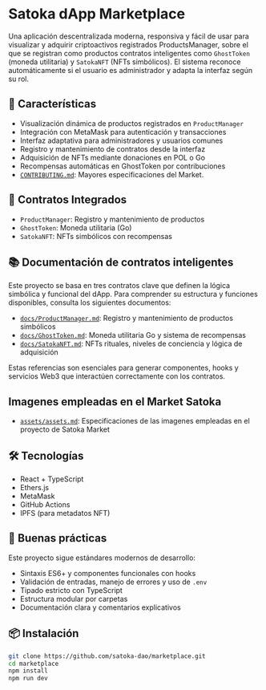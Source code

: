 # Satoka dApp Marketplace

Una aplicación descentralizada moderna, responsiva y fácil de usar para visualizar y adquirir criptoactivos registrados ProductsManager, sobre el que se registran como productos contratos inteligentes como `GhostToken` (moneda utilitaria) y `SatokaNFT` (NFTs simbólicos). El sistema reconoce automáticamente si el usuario es administrador y adapta la interfaz según su rol.

## 🚀 Características

- Visualización dinámica de productos registrados en `ProductManager`
- Integración con MetaMask para autenticación y transacciones
- Interfaz adaptativa para administradores y usuarios comunes
- Registro y mantenimiento de contratos desde la interfaz
- Adquisición de NFTs mediante donaciones en POL o Go
- Recompensas automáticas en GhostToken por contribuciones
- [`CONTRIBUTING.md`](./Contributing.md): Mayores especificaciones del Market.

## 🧱 Contratos Integrados

- `ProductManager`: Registro y mantenimiento de productos
- `GhostToken`: Moneda utilitaria (Go)
- `SatokaNFT`: NFTs simbólicos con recompensas

## 📚 Documentación de contratos inteligentes

Este proyecto se basa en tres contratos clave que definen la lógica simbólica y funcional del dApp. Para comprender su estructura y funciones disponibles, consulta los siguientes documentos:

- [`docs/ProductManager.md`](docs/ProductManager.md): Registro y mantenimiento de productos simbólicos
- [`docs/GhostToken.md`](docs/GhostToken.md): Moneda utilitaria Go y sistema de recompensas
- [`docs/SatokaNFT.md`](docs/SatokaNFT.md): NFTs rituales, niveles de conciencia y lógica de adquisición

Estas referencias son esenciales para generar componentes, hooks y servicios Web3 que interactúen correctamente con los contratos.

## Imagenes empleadas en el Market Satoka

- [`assets/assets.md`](assets/assets.md): Especificaciones de las imagenes empleadas en el proyecto de Satoka Market

## 🛠️ Tecnologías

- React + TypeScript
- Ethers.js
- MetaMask
- GitHub Actions
- IPFS (para metadatos NFT)

## 🧠 Buenas prácticas

Este proyecto sigue estándares modernos de desarrollo:

- Sintaxis ES6+ y componentes funcionales con hooks
- Validación de entradas, manejo de errores y uso de `.env`
- Tipado estricto con TypeScript
- Estructura modular por carpetas
- Documentación clara y comentarios explicativos

## 📦 Instalación

```bash
git clone https://github.com/satoka-dao/marketplace.git
cd marketplace
npm install
npm run dev

